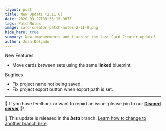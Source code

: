 ```yaml
---
layout: post
title: New Update (2.11.0)
date: 2020-03-27T09:35:15.987Z
tags: PatchNotes
image: card-creator-patch-notes-2-11-0.png
hide_hero: true
summary: New improvements and fixes of the last Card Creator update!
author: Juan Delgado
---
```

<!--StartFragment-->

New Features

* Move cards between sets using the same **linked** blueprint.



Bugfixes

* Fix project name not being saved.
* Fix project export button when export path is set.

---

📌 If you have feedback or want to report an issue, please join to our **[Discord server](http://discord.gg/pixelatto)** 💬\

📌 This update is released in the ***beta*** branch. [Learn how to change to another branch here](/blog/beta-and-legacy-versions).